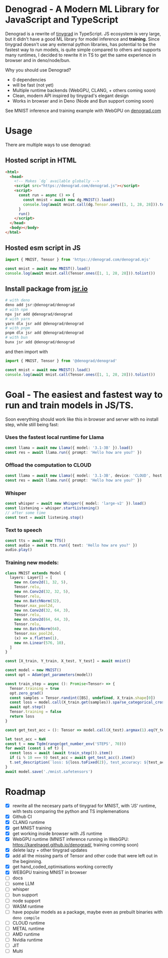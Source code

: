 # Denograd - A Modern ML Library for JavaScript and TypeScript

Denograd is a rewrite of [tinygrad](https://tinygrad.org/) in TypeScript. JS ecosystem is very large, but it didn't have a good ML library for model inference and **training**. Since tinygrad doesn't use any external python libraries, has potential to be the fastest way to run models, is quite simple compared to others and supports many runtimes, I decided to rewrite it in TS to get the same experience in browser and in deno/node/bun.

Why you should use Denograd?

- 0 dependencies
- will be fast (not yet)
- Multiple runtime backends (WebGPU, CLANG, + others coming soon)
- Clean, modern API inspired by tinygrad's elegant design
- Works in browser and in Deno (Node and Bun support coming soon)

See MNIST inference and training example with WebGPU on [denograd.com](https://denograd.com)

# Usage

There are multiple ways to use denograd:

## Hosted script in HTML

```html
<html>
  <head>
    <!-- Makes `dg` available globally -->
    <script src="https://denograd.com/denograd.js"></script>
    <script>
      const run = async () => {
        const mnist = await new dg.MNIST().load()
        console.log(await mnist.call(dg.Tensor.ones([1, 1, 28, 28])).tolist())
      }
      run()
    </script>
  </head>
  <body></body>
</html>
```

## Hosted esm script in JS

```js
import { MNIST, Tensor } from 'https://denograd.com/denograd.mjs'

const mnist = await new MNIST().load()
console.log(await mnist.call(Tensor.ones([1, 1, 28, 28])).tolist())
```

## Install package from [jsr.io](https://jsr.io/@denograd/denograd)

```bash
# with deno
deno add jsr:@denograd/denograd
# with npm
npx jsr add @denograd/denograd
# with yarn
yarn dlx jsr add @denograd/denograd
# with pnpm
pnpm dlx jsr add @denograd/denograd
# with bun
bunx jsr add @denograd/denograd
```

and then import with

```ts
import { MNIST, Tensor } from '@denograd/denograd'

const mnist = await new MNIST().load()
console.log(await mnist.call(Tensor.ones([1, 1, 28, 28])).tolist())
```

# Goal - The easiest and fastest way to run and train models in JS/TS.

Soon everything should work like this in browser and server with no install step, while still being fast:

### Uses the fastest local runtime for Llama

```ts
const llama = await new Llama({ model: '3.1-3B' }).load()
const res = await llama.run({ prompt: 'Hello how are you?' })
```

### Offload the computation to CLOUD

```ts
const llama = await new Llama({ model: '3.1-3B', device: 'CLOUD', host: process.env.CLOUD_HOST }).load()
const res = await llama.run({ prompt: 'Hello how are you?' })
```

### Whisper

```ts
const whisper = await new Whisper({ model: 'large-v2' }).load()
const listening = whisper.startListening()
// after some time
const text = await listening.stop()
```

### Text to speech

```ts
const tts = await new TTS()
const audio = await tts.run({ text: 'Hello how are you?' })
audio.play()
```

### Training new models:

```ts
class MNIST extends Model {
  layers: Layer[] = [
    new nn.Conv2d(1, 32, 5),
    Tensor.relu,
    new nn.Conv2d(32, 32, 5),
    Tensor.relu,
    new nn.BatchNorm(32),
    Tensor.max_pool2d,
    new nn.Conv2d(32, 64, 3),
    Tensor.relu,
    new nn.Conv2d(64, 64, 3),
    Tensor.relu,
    new nn.BatchNorm(64),
    Tensor.max_pool2d,
    (x) => x.flatten(1),
    new nn.Linear(576, 10),
  ]
}

const [X_train, Y_train, X_test, Y_test] = await mnist()

const model = new MNIST()
const opt = Adam(get_parameters(model))

const train_step = async (): Promise<Tensor> => {
  Tensor.training = true
  opt.zero_grad()
  const samples = Tensor.randint([BS], undefined, X_train.shape[0])
  const loss = model.call(X_train.get(samples)).sparse_categorical_crossentropy(Y_train.get(samples)).backward()
  await opt.step()
  Tensor.training = false
  return loss
}

const get_test_acc = (): Tensor => model.call(X_test).argmax(1).eq(Y_test).mean().mul(100)

let test_acc = NaN
const t = new Tqdm(range(get_number_env('STEPS', 70)))
for await (const i of t) {
  const loss = await (await train_step()).item()
  if (i % 10 === 9) test_acc = await get_test_acc().item()
  t.set_description(`loss: ${loss.toFixed(2)}, test_accuracy: ${test_acc.toFixed(2)}`)
}
await model.save('./mnist.safetensors')
```

# Roadmap

- [x] rewrite all the necesary parts of tinygrad for MNIST, with 'JS' runtime, with tests comparing the python and TS implemenations
- [x] Github CI
- [x] CLANG runtime
- [x] get MNIST training
- [x] get working inside browser with JS runtime
- [x] WebGPU runtime (MNIST inference running in WebGPU: https://karelnagel.github.io/denograd/, training coming soon)
- [x] delete lazy + other tinygrad updates
- [x] add all the missing parts of Tensor and other code that were left out in the beginning.
- [x] get hand_coded_optimisations working correctly
- [x] WEBGPU training MNIST in browser
- [ ] docs
- [ ] some LLM
- [ ] whisper
- [ ] bun support
- [ ] node support
- [ ] WASM runtime
- [ ] have popular models as a package, maybe even as prebuilt binaries with `deno compile`
- [ ] CLOUD runtime
- [ ] METAL runtime
- [ ] AMD runtime
- [ ] Nvidia runtime
- [ ] JIT
- [ ] Multi

